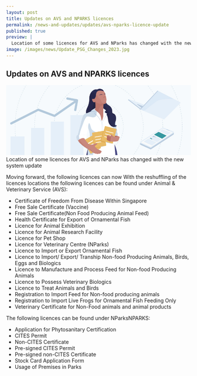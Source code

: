 ```yaml
---
layout: post
title: Updates on AVS and NPARKS licences
permalink: /news-and-updates/updates/avs-nparks-licence-update
published: true
preview: |
  Location of some licences for AVS and NParks has changed with the new system update.
image: /images/news/Update_PSG_Changes_2023.jpg
---
```


## Updates on AVS and NPARKS licences

<img src="/images/news/Update_PSG_Changes_2023.jpg" aria-hidden="true">
Location of some licences for AVS and NParks has changed with the new system update

Moving forward, the following licences can now With the reshuffling of the licences locations the following licences can be found under Animal & Veterinary Service (AVS):
- Certificate of Freedom From Disease Within Singapore
- Free Sale Certificate (Vaccine)
- Free Sale Certificate(Non Food Producing Animal Feed)
- Health Certificate for Export of Ornamental Fish
- Licence for Animal Exhibition
- Licence for Animal Research Facility
- Licence for Pet Shop
- Licence for Veterinary Centre (NParks)
- Licence to Import or Export Ornamental Fish
- Licence to Import/ Export/ Tranship Non-food Producing Animals, Birds, Eggs and Biologics
- Licence to Manufacture and Process Feed for Non-food Producing Animals
- Licence to Possess Veterinary Biologics
- Licence to Treat Animals and Birds
- Registration to Import Feed for Non-food producing animals
- Registration to Import Live Frogs for Ornamental Fish Feeding Only
- Veterinary Certificate for Non-Food animals and animal products

The following licences can be found under NParksNPARKS:
- Application for Phytosanitary Certification
- CITES Permit
- Non-CITES Certificate
- Pre-signed CITES Permit
- Pre-signed non-CITES Certificate
- Stock Card Application Form
- Usage of Premises in Parks 

<script src="/jquery/jquery.min.js"></script>
<script src="/jquery/bp-menu-new-tab.js"></script>
